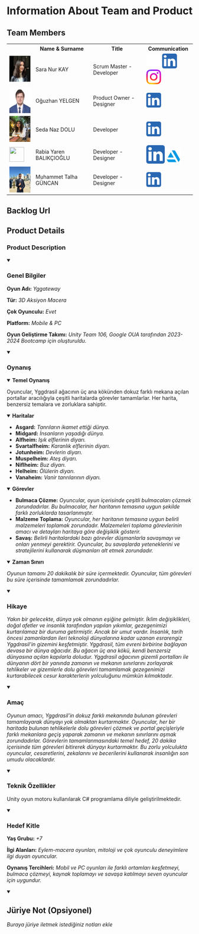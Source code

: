 <!Oyun Logosu Koyulacak!>

# Information About Team and Product

## Team Members

  <table>
    <tr>
      <th></th>
      <th>Name & Surname</th>
      <th>Title</th>
      <th>Communication</th>
    </tr>
    <tr>
      <td><img src="images/profile/saranurkay.jpeg" width="70" height="70" /></td>
      <td>Sara Nur KAY</td>
      <td>Scrum Master - Developer</td>
      <td>
        <a href="https://github.com/saranurkay" target="_blank"><img src="images/communication/github.png" width="40" height="40"/></a>
        <a href="https://www.linkedin.com/in/saranurkay/" target="_blank" ><img src="images/communication/linkedin.png" width="40" height="40" /></a>
        <a href="https://www.instagram.com/saranurkay/" target="_blank"><img src="images/communication/instagram.png" width="40" height="40" /></a>
      </td>
    </tr>
    <tr>
      <td><img src="images/profile/oguzhanyelgen.jpeg" width="70" height="70" /></td>
      <td>Oğuzhan YELGEN</td>
      <td>Product Owner - Designer</td>
      <td>
        <a href="https://www.linkedin.com/in/oğuzhan-yelgen-b17ba4104/" target="_blank" ><img src="images/communication/linkedin.png" width="40" height="40" /></a>
      </td>
    </tr>
    <tr>
      <td><img src="images/profile/sedanazdolu.jpeg" width="70" height="70" /></td>
      <td>Seda Naz DOLU</td>
      <td>Developer</td>
      <td>
        <a href="https://www.linkedin.com/in/seda-naz-dolu-912b95242/" target="_blank" ><img src="images/communication/linkedin.png" width="40" height="40" /></a>
      </td>
    </tr>
    <tr>
      <td><img src="images/profile/rabiayarenbalıkcioglu.jpeg" width="40" height="40" /></td>
      <td>Rabia Yaren BALIKÇIOĞLU</td>
      <td>Developer - Designer</td>
      <td>
        <a href="https://www.linkedin.com/in/rabiayarenbalıkçıoğlu" target="_blank" ><img src="images/communication/linkedin.png" width="50" height="50" /></a>
        <a href="https://user-7492982.artstation.com/" target="_blank"><img src="images/communication/artstation.png" width="40" height="40" /></a>
      </td>
    </tr>
    <tr>
      <td><img src="images/profile/muhammettalhaguncan.jpeg" width="70" height="70" /></td>
      <td>Muhammet Talha GÜNCAN</td>
      <td>Developer - Designer</td>
      <td>
        <a href="https://www.linkedin.com/in/muhammet-talha-güncan-748244251/?utm_source=share&utm_campaign=share_via&utm_content=profile&utm_medium=android_app" target="_blank" ><img src="images/communication/linkedin.png" width="40" height="40" /></a>
      </td>
    </tr>
  </table>


## Backlog Url 


## Product Details

### Product Description

<details open>
    <summary><h3>Genel Bilgiler</h3></summary>
    <p><strong>Oyun Adı:</strong> <em>Yggateway</em></p>
    <p><strong>Tür:</strong> <em>3D Aksiyon Macera</em></p>
    <p><strong>Çok Oyunculu:</strong> <em>Evet</em></p>
    <p><strong>Platform:</strong> <em>Mobile & PC</em></p>
    <p><strong>Oyun Geliştirme Takımı:</strong> <em>Unity Team 106, Google OUA tarafından 2023-2024 Bootcamp için oluşturuldu.</em></p>
</details>

<details open>
    <summary><h3>Oynanış</h3></summary>
    <details open>
        <summary><strong>Temel Oynanış</strong></summary>
        <p>Oyuncular, Yggdrasil ağacının üç ana kökünden dokuz farklı mekana açılan portallar aracılığıyla çeşitli haritalarda görevler tamamlarlar. Her harita, benzersiz temalara ve zorluklara sahiptir.</p>
    </details>
    <details open>
        <summary><strong>Haritalar</strong></summary>
        <ul>
            <li><strong>Asgard:</strong> <em>Tanrıların ikamet ettiği dünya.</em></li>
            <li><strong>Midgard:</strong> <em>İnsanların yaşadığı dünya.</em></li>
            <li><strong>Alfheim:</strong> <em>Işık elflerinin diyarı.</em></li>
            <li><strong>Svartalfheim:</strong> <em>Karanlık elflerinin diyarı.</em></li>
            <li><strong>Jotunheim:</strong> <em>Devlerin diyarı.</em></li>
            <li><strong>Muspelheim:</strong> <em>Ateş diyarı.</em></li>
            <li><strong>Niflheim:</strong> <em>Buz diyarı.</em></li>
            <li><strong>Helheim:</strong> <em>Ölülerin diyarı.</em></li>
            <li><strong>Vanaheim:</strong> <em>Vanir tanrılarının diyarı.</em></li>
        </ul>
    </details>
    <details open>
        <summary><strong>Görevler</strong></summary>
        <ul>
            <li><strong>Bulmaca Çözme:</strong> <em>Oyuncular, oyun içerisinde çeşitli bulmacaları çözmek zorundadırlar. Bu bulmacalar, her haritanın temasına uygun şekilde farklı zorluklarda tasarlanmıştır.</em></li>
            <li><strong>Malzeme Toplama:</strong> <em>Oyuncular, her haritanın temasına uygun belirli malzemeleri toplamak zorundadır. Malzemeleri toplama görevlerinin amacı ve detayları haritaya göre değişiklik gösterir.</em></li>
            <li><strong>Savaş:</strong> <em>Belirli haritalardaki bazı görevler düşmanlarla savaşmayı ve onları yenmeyi gerektirir. Oyuncular, bu savaşlarda yeteneklerini ve stratejilerini kullanarak düşmanları alt etmek zorundadır.</em></li>
        </ul>
    </details>
    <details open>
        <summary><strong>Zaman Sınırı</strong></summary>
        <p><em>Oyunun tamamı 20 dakikalık bir süre içermektedir. Oyuncular, tüm görevleri bu süre içerisinde tamamlamak zorundadırlar.</em></p>
    </details>
</details>

<details open>
    <summary><h3>Hikaye</h3></summary>
    <p><em>Yakın bir gelecekte, dünya yok olmanın eşiğine gelmiştir. İklim değişiklikleri, doğal afetler ve insanlık tarafından yapılan yıkımlar, gezegenimizi kurtarılamaz bir duruma getirmiştir. Ancak bir umut vardır. İnsanlık, tarih öncesi zamanlardan ileri teknoloji dünyalarına kadar uzanan esrarengiz Yggdrasil’in gizemini keşfetmiştir. Yggdrasil, tüm evreni birbirine bağlayan devasa bir dünya ağacıdır. Bu ağacın üç ana kökü, kendi benzersiz dünyasına açılan kapılarla doludur. Yggdrasil ağacının gizemli portalları ile dünyanın dört bir yanında zamanın ve mekanın sınırlarını zorlayarak tehlikeler ve gizemlerle dolu görevleri tamamlamak gezegenimizi kurtarabilecek cesur karakterlerin yolculuğunu mümkün kılmaktadır.</em></p>
</details>

<details open>
    <summary><h3>Amaç</h3></summary>
    <p><em>Oyunun amacı, Yggdrasil’in dokuz farklı mekanında bulunan görevleri tamamlayarak dünyayı yok olmaktan kurtarmaktır. Oyuncular, her bir haritada bulunan tehlikelerle dolu görevleri çözmek ve portal geçişleriyle farklı mekanlara geçiş yaparak zamanın ve mekanın sınırlarını aşmak zorundadırlar. Görevlerin tamamlanmasındaki temel hedef, 20 dakika içerisinde tüm görevleri bitirerek dünyayı kurtarmaktır. Bu zorlu yolculukta oyuncular, cesaretlerini, zekalarını ve becerilerini kullanarak insanlığın son umudu olacaklardır.</em></p>
</details>

<details open>
    <summary><h3>Teknik Özellikler</h3></summary>
    <p>Unity oyun motoru kullanılarak C# programlama diliyle geliştirilmektedir.</p>
</details>

<details open>
    <summary><h3>Hedef Kitle</h3></summary>
    <p><strong>Yaş Grubu:</strong> <em>+7</em></p>
    <p><strong>İlgi Alanları:</strong> <em>Eylem-macera oyunları, mitoloji ve çok oyunculu deneyimlere ilgi duyan oyuncular.</em></p>
    <p><strong>Oynanış Tercihleri:</strong> <em>Mobil ve PC oyunları ile farklı ortamları keşfetmeyi, bulmaca çözmeyi, kaynak toplamayı ve savaşa katılmayı seven oyuncular için uygundur.</em></p>
</details>

<details open>
    <summary><h2>Jüriye Not (Opsiyonel)</h2></summary>
    <p><em>Buraya jüriye iletmek istediğiniz notları ekle</em></p>
</details>

